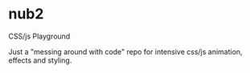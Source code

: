 nub2
====

CSS/js Playground

Just a "messing around with code" repo for intensive css/js animation, effects and styling.
